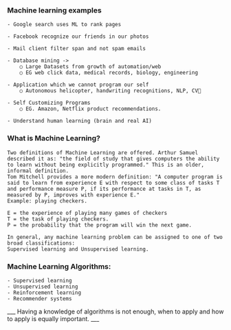 ### Machine learning examples 
	- Google search uses ML to rank pages 

	- Facebook recognize our friends in our photos 

	- Mail client filter span and not spam emails 

	- Database mining -> 
		○ Large Datasets from growth of automation/web
		○ EG web click data, medical records, biology, engineering 
		
	- Application which we cannot program our self
		○ Autonomous helicopter, handwriting recognitions, NLP, CV
        
	- Self Customizing Programs
		○ EG. Amazon, Netflix product recommendations. 
		
	- Understand human learning (brain and real AI)
	
### What is Machine Learning?
	Two definitions of Machine Learning are offered. Arthur Samuel described it as: "the field of study that gives computers the ability to learn without being explicitly programmed." This is an older, informal definition.
	Tom Mitchell provides a more modern definition: "A computer program is said to learn from experience E with respect to some class of tasks T and performance measure P, if its performance at tasks in T, as measured by P, improves with experience E."
	Example: playing checkers.
	
    E = the experience of playing many games of checkers
	T = the task of playing checkers.
	P = the probability that the program will win the next game.
	
    In general, any machine learning problem can be assigned to one of two broad classifications:
	Supervised learning and Unsupervised learning.

### Machine Learning Algorithms:
	- Supervised learning 
	- Unsupervised learning 
	- Reinforcement learning
	- Recommender systems

___ Having a knowledge of algorithms is not enough, when to apply and how to apply is equally important. ___
